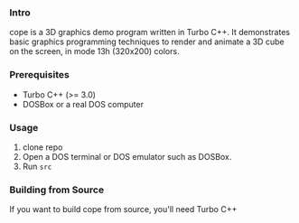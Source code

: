 ### Intro

cope is a 3D graphics demo program written in Turbo C++. It demonstrates basic graphics programming techniques to render and animate a 3D cube on the screen, in mode 13h (320x200) colors.


### Prerequisites
+ Turbo C++ (>= 3.0)
+ DOSBox or a real DOS computer

### Usage
1. clone repo
2. Open a DOS terminal or DOS emulator such as DOSBox.
3. Run `src`


### Building from Source
If you want to build cope from source, you'll need Turbo C++ 


